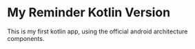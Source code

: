 # My Reminder Kotlin Version

This is my first kotlin app, using the official android architecture components.
